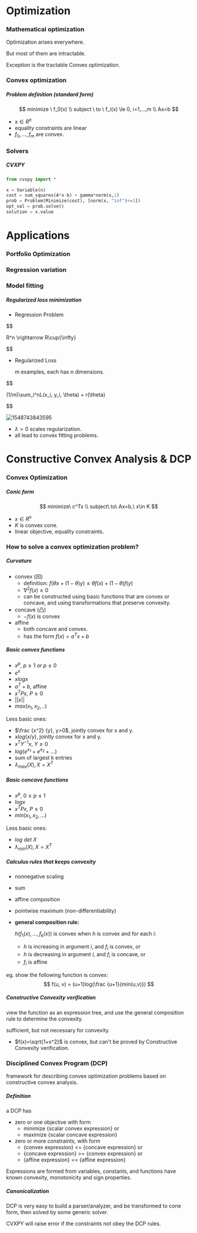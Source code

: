 # Optimization

### Mathematical optimization

Optimization arises everywhere.

But most of them are intractable.

Exception is the tractable Convex optimization.



### Convex optimization

##### Problem definition (standard form)

$$
minimize \ f_0(x) \\
subject \ to \ f_i(x) \le 0, i=1,...,m \\
Ax=b
$$

- $x \in R^n$
- equality constraints are linear
- $f_0, ..., f_m$ are convex.



### Solvers

##### CVXPY

```python
from cvxpy import *

x = Variable(n)
cost = sum_squares(A*x-b) + gamma*norm(x,1)
prob = Problem(Minimize(cost), [norm(x, "inf")<=1])
opt_val = prob.solve()
solution = x.value
```







# Applications

### Portfolio Optimization



### Regression variation



### Model fitting

##### Regularized loss minimization

* Regression Problem
  
$$

  R^n \rightarrow R\cup\{\infty\}
  
$$


* Regularized Loss

  m examples, each has n dimensions.
  
$$

  (1/m)\sum_i^nL(x_i, y_i, \theta) + r(\theta)
  
$$

  ![1548743843595](C:\Users\hawke\AppData\Roaming\Typora\typora-user-images\1548743843595.png)

  * $\lambda > 0$ scales regularization.
  * all lead to convex fitting problems.



# Constructive Convex Analysis & DCP

### Convex Optimization

##### Conic form

$$
minimize\ c^Tx \\
subject\ to\ Ax=b,\ x\in K
$$

- $x \in  R^n$
- $K$ is convex cone.
- linear objective, equality constraints.

### How to solve a convex optimization problem?

##### Curvature

- convex (凹)
  - definition: $f(\theta x+(1-\theta)y) \le \theta f(x)+(1-\theta)f(y)$
  - $\nabla^2f(x)\ge0$
  - can be constructed using basic functions that are convex or concave, and using transformations that preserve convexity.
- concave (凸)
  - $-f(x)$ is convex
- affine
  - both concave and convex.
  - has the form $f(x) = a^Tx+b$



##### Basic convex functions

- $x^p,\ p\ge1\ or\ p\le 0$
- $e^x$
- $xlogx$
- $a^T+b$, affine
- $x^TPx,\ P\ge0$
- $||x||$
- $max(x_1, x_2, ..)$

Less basic ones:

- $\frac {x^2} {y}, y>0$, jointly convex for x and y.
- $xlog(x/y)$, jointly convex for x and y. 
- $x^TY^{-1}x,\ Y\ge0$
- $log(e^{x_1}+e^{x_2}+...)$
- sum of largest k entries
- $\lambda_{max}(X), X=X^T$



##### Basic concave functions

- $x^p,\ 0 \le p\le 1$
- $logx$
- $x^TPx,\ P\le0$
- $min(x_1, x_2, ...)$

Less basic ones:

- $log\ det\ X$
- $\lambda_{min}(X), X=X^T$



##### Calculus rules that keeps convexity

- nonnegative scaling

- sum

- affine composition

- pointwise maximum (non-differentiability)

- **general composition rule:**

  $h(f_1(x), ..., f_k(x))$ is convex when $h$ is convex and for each $i$:

  - $h$ is increasing in argument $i$, and $f_i$ is convex, or
  - $h$ is decreasing in argument $i$, and $f_i$ is concave, or
  - $f_i$ is affine



eg. show the following function is convex:
$$
f(u, v) = (u+1)log(\frac {u+1}{min(u,v)})
$$

##### Constructive Convexity verification

view the function as an expression tree, and use the general composition rule to determine the convexity.

sufficient, but not necessary for convexity.

- $f(x)=\sqrt{1+x^2}$ is convex, but can't be proved by Constructive Convexity verification.



### Disciplined Convex Program (DCP)

framework for describing convex optimization problems based on constructive convex analysis.

##### Definition

a DCP has

- zero or one objective with form
  - minimize {scalar convex expression} or
  - maximize {scalar concave expression}
- zero or more constraints, with form
  - {convex expression} <= {concave expression} or
  - {concave expression} >= {convex expression} or
  - {affine expression} == {affine expression} 

Expressions are formed from variables, constants, and functions have known convexity, monotonicity and sign properties.

##### Canonicalization

DCP is very easy to build a parser/analyzer, and be transformed to cone form, then solved by some generic solver.

CVXPY will raise error if the constraints not obey the DCP rules.





